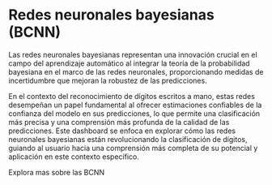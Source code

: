# Redes neuronales bayesianas (BCNN)

Las redes neuronales bayesianas representan una innovación crucial en el campo del aprendizaje automático al integrar la teoría de la probabilidad bayesiana en el marco de las redes neuronales, proporcionando medidas de incertidumbre que mejoran la robustez de las predicciones. 

En el contexto del reconocimiento de dígitos escritos a mano, estas redes desempeñan un papel fundamental al 
ofrecer estimaciones confiables de la confianza del modelo en sus predicciones, lo que permite una clasificación más precisa y una comprensión más profunda de la calidad de las predicciones. Este dashboard se enfoca en explorar cómo 
las redes neuronales bayesianas están revolucionando la clasificación de dígitos, guiando al usuario hacia una comprensión más completa de su potencial y aplicación en este contexto específico.

Explora mas sobre las BCNN

```{tableofcontents}
```
